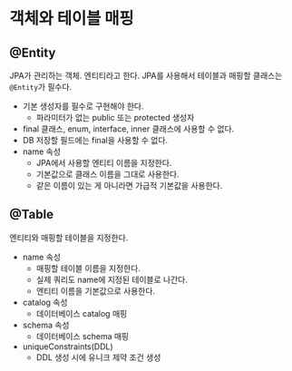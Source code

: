 # 객체와 테이블 매핑

## @Entity

JPA가 관리하는 객체. 엔티티라고 한다. JPA를 사용해서 테이블과 매핑할 클래스는 `@Entity`가 필수다.

- 기본 생성자를 필수로 구현해야 한다.
    - 파라미터가 없는 public 또는 protected 생성자
- final 클래스, enum, interface, inner 클래스에 사용할 수 없다.
- DB 저장할 필드에는 final을 사용할 수 없다.
- name 속성
    - JPA에서 사용할 엔티티 이름을 지정한다.
    - 기본값으로 클래스 이름을 그대로 사용한다.
    - 같은 이름이 있는 게 아니라면 가급적 기본값을 사용한다.

## @Table

엔티티와 매핑할 테이블을 지정한다.

- name 속성
    - 매핑할 테이블 이름을 지정한다.
    - 실제 쿼리도 name에 지정된 테이블로 나간다.
    - 엔티티 이름을 기본값으로 사용한다.
- catalog 속성
    - 데이터베이스 catalog 매핑
- schema 속성
    - 데이터베이스 schema 매핑
- uniqueConstraints(DDL)
    - DDL 생성 시에 유니크 제약 조건 생성